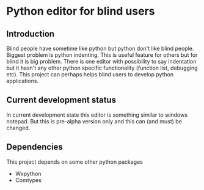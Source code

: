 # Python editor for blind users #
## Introduction ##
Blind people have sometime like python but python don't like blind people. Biggest problem is python indenting. This is useful feature for others but for blind it is big problem. There is one editor with possibility to say indentation but it hasn't any other python specific functionality (function list, debugging etc). This project can perhaps helps blind users to develop python applications.

## Current development status ##
In current development state this editor is something similar to windows notepad. But this is pre-alpha version only and this can (and must) be changed.
## Dependencies ##
This project depends on some other python packages
  * Wxpython
  * Comtypes
